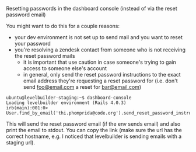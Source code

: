 Resetting passwords in the dashboard console (instead of via the reset password email)

You might want to do this for a couple reasons:

- your dev environment is not set up to send mail and you want to reset your password
- you're resolving a zendesk contact from someone who is not receiving the reset password mails
  - it is important that use caution in case someone's trying to gain access to someone else's account
  - in general, only send the reset password instructions to the exact email address they're requesting a reset password for (i.e. don't send foo@email.com a reset for bar@email.com)


````
ubuntu@levelbuilder-staging:~$ dashboard-console
Loading levelbuilder environment (Rails 4.0.3)
irb(main):001:0> User.find_by_email('thi.phomprida@code.org').send_reset_password_instructions('thi.phomprida@code.org')
````

This will send the reset password email (if the env sends email) and
also print the email to stdout. You can copy the link (make sure the
url has the correct hostname, e.g. I noticed that levelbuilder is
sending emails with a staging url).

